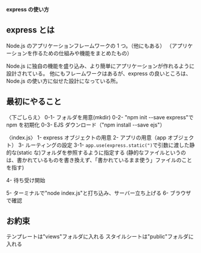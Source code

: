 **express の使い方**

## express とは

Node.js のアプリケーションフレームワークの 1 つ。（他にもある）
（アプリケーションを作るための仕組みや機能をまとめたもの）

Node.js に独自の機能を盛り込み、より簡単にアプリケーションが作れるように設計されている。
他にもフレームワークはあるが、express の良いところは、Node.js の使い方に似せた設計になっている所。

## 最初にやること

〈下ごしらえ〉
0-1- フォルダを用意(mkdir)
0-2- "npm init --save express"で npm を初期化
0-3- EJS ダウンロード（"npm install --save ejs"）

〈index.js〉
1- express オブジェクトの用意
2- アプリの用意（app オブジェクト）
3- ルーティングの設定
3-1- `app.use(express.static(")`で引数に渡した静的な(static な)フォルダを参照するように指定する
(静的なファイルというのは、書かれているものを書き換えず、「書かれているまま使う」ファイルのことを指す)

4- 待ち受け開始

5- ターミナルで"node index.js"と打ち込み、サーバー立ち上げる
6- ブラウザで確認

## お約束

テンプレートは"views"フォルダに入れる
スタイルシートは"public"フォルダに入れる
